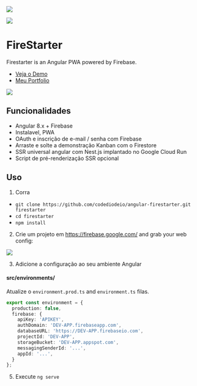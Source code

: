 <p align="center">

<a href="https://slackin-pbfjhfxnsa.now.sh"><img src="https://slackin-pbfjhfxnsa.now.sh/badge.svg"></a>

<a href="https://circleci.com/gh/codediodeio/angular-firestarter"><img src="https://circleci.com/gh/codediodeio/angular-firestarter.svg?style=svg"></a>

</p>

# FireStarter

Firestarter is an Angular PWA powered by Firebase.

- [Veja o Demo](https://todoportfoliofirebaseauth.firebaseapp.com/)
- [Meu Portfolio](https://franciscoinoqueportfolio.firebaseapp.com/)


![](https://franciscoinoqueportfolio.firebaseapp.com/assets/img/francisco_portfolio_pwa.png)

## Funcionalidades

- Angular 8.x + Firebase
- Instalavel, PWA
- OAuth e inscrição de e-mail / senha com Firebase
- Arraste e solte a demonstração Kanban com o Firestore
- SSR universal angular com Nest.js implantado no Google Cloud Run
- Script de pré-renderização SSR opcional

## Uso

1. Corra
- `git clone https://github.com/codediodeio/angular-firestarter.git firestarter`
- `cd firestarter`
- `npm install`

2. Crie um projeto em https://firebase.google.com/ and grab your web config:

![](https://firebasestorage.googleapis.com/v0/b/firestarter-96e46.appspot.com/o/project-config.PNG?alt=media&token=5eabb205-7ba2-4fc3-905f-e9547055e754)

3. Adicione a configuração ao seu ambiente Angular

#### src/environments/

Atualize o `environment.prod.ts` and `environment.ts` filas. 

```typescript
export const environment = {
  production: false,
  firebase: {
    apiKey: 'APIKEY',
    authDomain: 'DEV-APP.firebaseapp.com',
    databaseURL: 'https://DEV-APP.firebaseio.com',
    projectId: 'DEV-APP',
    storageBucket: 'DEV-APP.appspot.com',
    messagingSenderId: '...',
    appId: '...',
  }
};
```


5. Execute `ng serve`
